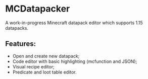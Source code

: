 # MCDatapacker

A work-in-progress Minecraft datapack editor which supports 1.15 datapacks.

## Features:
- Open and create new datapack;
- Code editor with basic highlighting (mcfunction and JSON);
- Visual recipe editor;
- Predicate and loot table editor.
